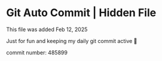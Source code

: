 # Git Auto Commit | Hidden File

This file was added Feb 12, 2025

Just for fun and keeping my daily git commit active 🤪

commit number: 485899
